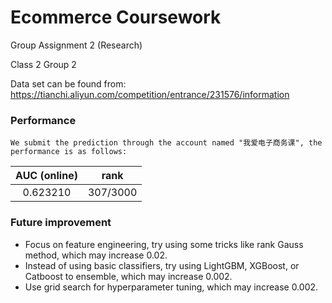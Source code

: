 Ecommerce Coursework
=====================
Group Assignment 2 (Research) 

Class 2 Group 2

Data set can be found from: 
https://tianchi.aliyun.com/competition/entrance/231576/information
### Performance
    We submit the prediction through the account named "我爱电子商务课", the performance is as follows:
|AUC (online)|rank|
|:-----:|:-----:|
|0.623210|307/3000|  
### Future improvement
* Focus on feature engineering, try using some tricks like rank Gauss method, which may increase 0.02.
* Instead of using basic classifiers, try using LightGBM, XGBoost, or Catboost to ensemble, which may increase 0.002.
* Use grid search for hyperparameter tuning, which may increase 0.002.


